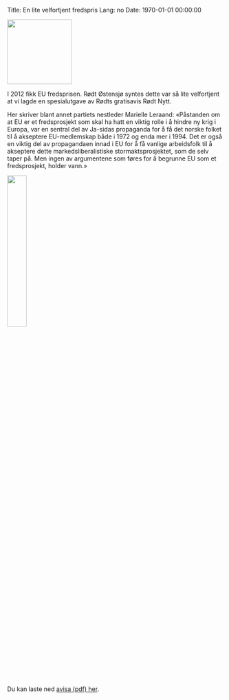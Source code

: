 Title: En lite velfortjent fredspris
Lang: no
Date: 1970-01-01 00:00:00

<img width="150px" class="left" src="{static}/images/marielle.jpg" width=30%/>

I 2012 fikk EU fredsprisen. Rødt Østensjø syntes dette var så lite velfortjent at vi lagde en spesialutgave av Rødts gratisavis Rødt Nytt.


Her skriver blant annet partiets nestleder Marielle Leraand: «Påstanden om at EU er et fredsprosjekt som skal ha hatt en viktig rolle i å hindre ny krig i Europa, var en sentral del av Ja-sidas propaganda for å få det norske folket til å akseptere EU-medlemskap både i 1972 og enda mer i 1994. Det er også en viktig del av propagandaen innad i EU for å få vanlige arbeidsfolk til å akseptere dette markedsliberalistiske stormaktsprosjektet, som de selv taper på. Men ingen av argumentene som føres for å begrunne EU som et fredsprosjekt, holder vann.»

<img class="left" src="{static}/images/fredsprisavis_2_Page_1.jpg" width=30%/>

Du kan laste ned [avisa (pdf) her]({static}/pdfs/fredsprisavis_2.pdf). 